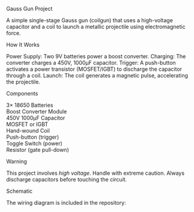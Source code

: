 Gauss Gun Project

A simple single-stage Gauss gun (coilgun) that uses a high-voltage capacitor 
and a coil to launch a metallic projectile using electromagnetic force.

How It Works

Power Supply: Two 9V batteries power a boost converter.
Charging: The converter charges a 450V, 1000µF capacitor.
Trigger: A push-button activates a power transistor (MOSFET/IGBT) to discharge the capacitor through a coil.
Launch: The coil generates a magnetic pulse, accelerating the projectile.

Components

3× 18650 Batteries  
Boost Converter Module  
450V 1000µF Capacitor  
MOSFET or IGBT  
Hand-wound Coil  
Push-button (trigger)  
Toggle Switch (power)  
Resistor (gate pull-down)

Warning

This project involves *high voltage*. Handle with extreme caution. 
Always discharge capacitors before touching the circuit.

Schematic

The wiring diagram is included in the repository:  


